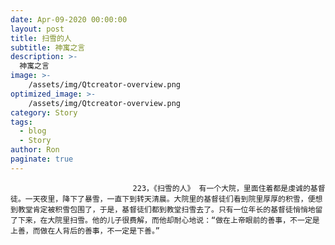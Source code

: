 ```yaml
---
date: Apr-09-2020 00:00:00
layout: post
title: 扫雪的人
subtitle: 神寓之言
description: >-
  神寓之言
image: >-
    /assets/img/Qtcreator-overview.png
optimized_image: >-
    /assets/img/Qtcreator-overview.png
category: Story
tags:
  - blog
  - Story
author: Ron
paginate: true
---
```


							　　223，《扫雪的人》 有一个大院，里面住着都是虔诚的基督徒。一天夜里，降下了暴雪，一直下到转天清晨。大院里的基督徒们看到院里厚厚的积雪，便想到教堂肯定被积雪包围了，于是，基督徒们都到教堂扫雪去了。只有一位年长的基督徒悄悄地留了下来，在大院里扫雪。他的儿子很费解，而他却耐心地说：“做在上帝眼前的善事，不一定是上善，而做在人背后的善事，不一定是下善。”
							
							
						